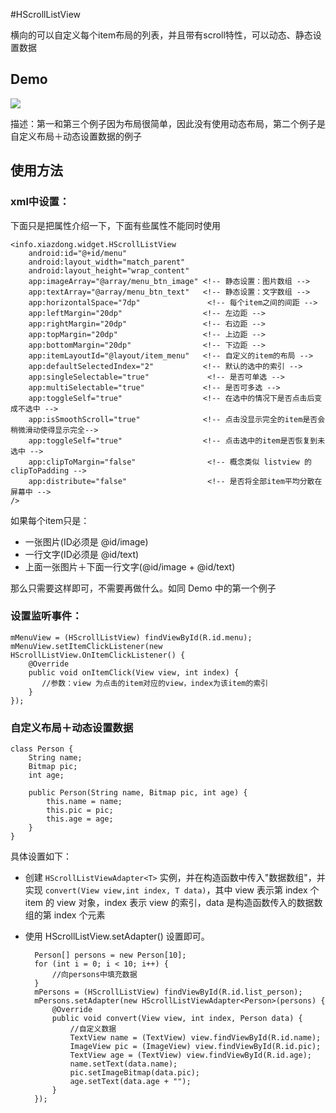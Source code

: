 #HScrollListView

横向的可以自定义每个item布局的列表，并且带有scroll特性，可以动态、静态设置数据

## Demo

![](http://img1.ph.126.net/k37p_8bXSc7vrNyzdlEQ2g==/6608503588073885863.gif)

描述：第一和第三个例子因为布局很简单，因此没有使用动态布局，第二个例子是自定义布局＋动态设置数据的例子

## 使用方法

### xml中设置：

下面只是把属性介绍一下，下面有些属性不能同时使用

	<info.xiazdong.widget.HScrollListView
        android:id="@+id/menu"
        android:layout_width="match_parent"
        android:layout_height="wrap_content"
        app:imageArray="@array/menu_btn_image" <!-- 静态设置：图片数组 -->
        app:textArray="@array/menu_btn_text"   <!-- 静态设置：文字数组 -->
        app:horizontalSpace="7dp"			    <!-- 每个item之间的间距 -->
        app:leftMargin="20dp"                  <!-- 左边距 -->
        app:rightMargin="20dp"                 <!-- 右边距 -->
        app:topMargin="20dp"                   <!-- 上边距 -->
        app:bottomMargin="20dp"                <!-- 下边距 -->
        app:itemLayoutId="@layout/item_menu"   <!-- 自定义的item的布局 -->
        app:defaultSelectedIndex="2"           <!-- 默认的选中的索引 -->
        app:singleSelectable="true" 			<!-- 是否可单选 -->
        app:multiSelectable="true"             <!-- 是否可多选 -->
        app:toggleSelf="true"                  <!-- 在选中的情况下是否点击后变成不选中 -->
        app:isSmoothScroll="true"              <!-- 点击没显示完全的item是否会稍微滑动使得显示完全-->
        app:toggleSelf="true"                  <!-- 点击选中的item是否恢复到未选中 -->
        app:clipToMargin="false"				<!-- 概念类似 listview 的 clipToPadding -->
        app:distribute="false"					<!-- 是否将全部item平均分散在屏幕中 -->
    />

如果每个item只是：

* 一张图片(ID必须是 @id/image)
* 一行文字(ID必须是 @id/text)
* 上面一张图片＋下面一行文字(@id/image + @id/text)

那么只需要这样即可，不需要再做什么。如同 Demo 中的第一个例子

### 设置监听事件：

	mMenuView = (HScrollListView) findViewById(R.id.menu);
    mMenuView.setItemClickListener(new HScrollListView.OnItemClickListener() {
        @Override
        public void onItemClick(View view, int index) {
           //参数：view 为点击的item对应的view，index为该item的索引
        }
    });

### 自定义布局＋动态设置数据

	
	class Person {
    	String name;
    	Bitmap pic;
    	int age;

    	public Person(String name, Bitmap pic, int age) {
        	this.name = name;
        	this.pic = pic;
        	this.age = age;
    	}
	}
	
具体设置如下：

* 创建 `HScrollListViewAdapter<T>` 实例，并在构造函数中传入"数据数组"，并实现 `convert(View view,int index, T data)`，其中 view 表示第 index 个 item 的 view 对象，index 表示 view 的索引，data 是构造函数传入的数据数组的第 index 个元素
* 使用 HScrollListView.setAdapter() 设置即可。

        Person[] persons = new Person[10];
        for (int i = 0; i < 10; i++) {
            //向persons中填充数据
        }
        mPersons = (HScrollListView) findViewById(R.id.list_person);
        mPersons.setAdapter(new HScrollListViewAdapter<Person>(persons) {
            @Override
            public void convert(View view, int index, Person data) {
            	//自定义数据
                TextView name = (TextView) view.findViewById(R.id.name);
                ImageView pic = (ImageView) view.findViewById(R.id.pic);
                TextView age = (TextView) view.findViewById(R.id.age);
                name.setText(data.name);
                pic.setImageBitmap(data.pic);
                age.setText(data.age + "");
            }
        });